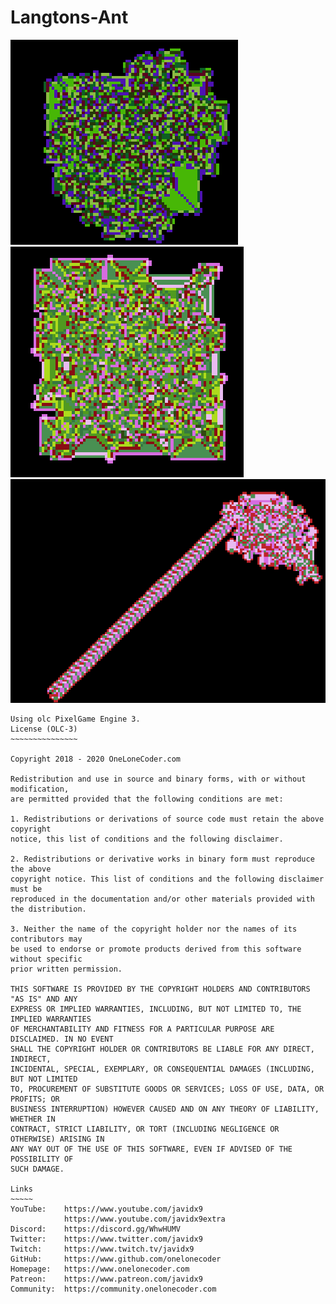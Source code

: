 # Langtons-Ant
![image](ScreenShot2.png)
![image](ScreenShot3.png)
![image](ScreenShot1.png)


	Using olc PixelGame Engine 3.
	License (OLC-3)
	~~~~~~~~~~~~~~~

	Copyright 2018 - 2020 OneLoneCoder.com

	Redistribution and use in source and binary forms, with or without modification,
	are permitted provided that the following conditions are met:

	1. Redistributions or derivations of source code must retain the above copyright
	notice, this list of conditions and the following disclaimer.

	2. Redistributions or derivative works in binary form must reproduce the above
	copyright notice. This list of conditions and the following	disclaimer must be
	reproduced in the documentation and/or other materials provided with the distribution.

	3. Neither the name of the copyright holder nor the names of its contributors may
	be used to endorse or promote products derived from this software without specific
	prior written permission.

	THIS SOFTWARE IS PROVIDED BY THE COPYRIGHT HOLDERS AND CONTRIBUTORS	"AS IS" AND ANY
	EXPRESS OR IMPLIED WARRANTIES, INCLUDING, BUT NOT LIMITED TO, THE IMPLIED WARRANTIES
	OF MERCHANTABILITY AND FITNESS FOR A PARTICULAR PURPOSE ARE DISCLAIMED. IN NO EVENT
	SHALL THE COPYRIGHT	HOLDER OR CONTRIBUTORS BE LIABLE FOR ANY DIRECT, INDIRECT,
	INCIDENTAL,	SPECIAL, EXEMPLARY, OR CONSEQUENTIAL DAMAGES (INCLUDING, BUT NOT LIMITED
	TO, PROCUREMENT OF SUBSTITUTE GOODS OR SERVICES; LOSS OF USE, DATA, OR PROFITS; OR
	BUSINESS INTERRUPTION) HOWEVER CAUSED AND ON ANY THEORY OF LIABILITY, WHETHER IN
	CONTRACT, STRICT LIABILITY, OR TORT	(INCLUDING NEGLIGENCE OR OTHERWISE) ARISING IN
	ANY WAY OUT OF THE USE OF THIS SOFTWARE, EVEN IF ADVISED OF THE POSSIBILITY OF
	SUCH DAMAGE.

	Links
	~~~~~
	YouTube:	https://www.youtube.com/javidx9
				https://www.youtube.com/javidx9extra
	Discord:	https://discord.gg/WhwHUMV
	Twitter:	https://www.twitter.com/javidx9
	Twitch:		https://www.twitch.tv/javidx9
	GitHub:		https://www.github.com/onelonecoder
	Homepage:	https://www.onelonecoder.com
	Patreon:	https://www.patreon.com/javidx9
	Community:  https://community.onelonecoder.com

